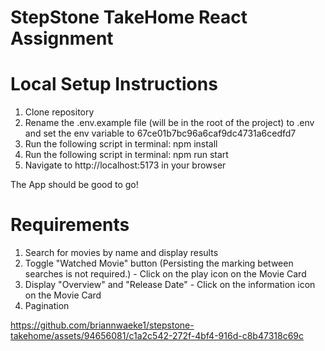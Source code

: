 # StepStone TakeHome React Assignment

# Local Setup Instructions

1. Clone repository
2. Rename the .env.example file (will be in the root of the project) to .env and set the env variable to 67ce01b7bc96a6caf9dc4731a6cedfd7
3. Run the following script in terminal: npm install
4. Run the following script in terminal: npm run start
5. Navigate to http://localhost:5173 in your browser

The App should be good to go!


# Requirements
1. Search for movies by name and display results
2. Toggle "Watched Movie" button (Persisting the marking between searches is not required.) - Click on the play icon on the Movie Card
3. Display "Overview" and "Release Date" - Click on the information icon on the Movie Card
4. Pagination

https://github.com/briannwaeke1/stepstone-takehome/assets/94656081/c1a2c542-272f-4bf4-916d-c8b47318c69c

